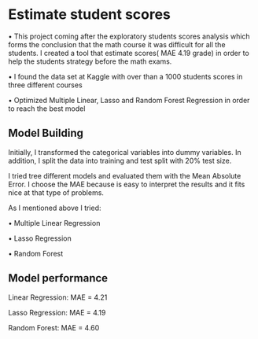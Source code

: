 # Estimate student scores
•	This project coming after the exploratory students scores analysis which forms the conclusion that the math course it was difficult for all the students. I created a tool that estimate scores( MAE 4.19 grade) in order to help the students strategy before the math exams.

•	I found the data set at Kaggle with over than a 1000 students scores in three different courses 

•	Optimized Multiple Linear, Lasso and Random Forest Regression in order to reach the best model

## Model Building

Initially, I transformed the categorical variables into dummy variables. In addition, I split the data into training and test split with 20% test size.

I tried tree different models and evaluated them with the Mean Absolute Error. I choose the MAE because is easy to interpret the results and it fits nice at that type of problems.

As I mentioned above I tried: 

•	Multiple Linear Regression

•	Lasso Regression

•	Random Forest

## Model performance
Linear Regression: MAE = 4.21

Lasso Regression: MAE = 4.19

Random Forest: MAE = 4.60
